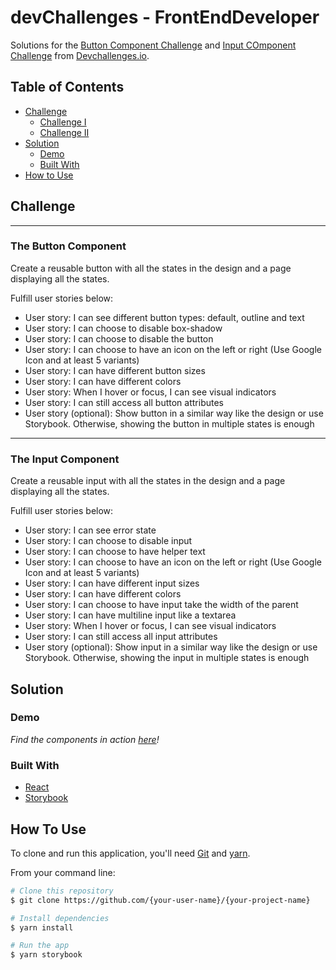 # devChallenges - FrontEndDeveloper

Solutions for the [Button Component Challenge](https://devchallenges.io/challenges/ohgVTyJCbm5OZyTB2gNY) and [Input COmponent Challenge](https://devchallenges.io/challenges/ohgVTyJCbm5OZyTB2gNY) from [Devchallenges.io](https://devchallenges.io).

<!-- TABLE OF CONTENTS -->

## Table of Contents

- [Challenge](#challenge)
  - [Challenge I](#the-button-component)
  - [Challenge II](#the-input-component)
- [Solution](#solution)
  - [Demo](#demo)
  - [Built With](#built-with)
- [How to Use](#how-to-use)

<!-- Challenge -->

## Challenge

---

### The Button Component

Create a reusable button with all the states in the design and a page displaying all the states.

Fulfill user stories below:

- User story: I can see different button types: default, outline and text
- User story: I can choose to disable box-shadow
- User story: I can choose to disable the button
- User story: I can choose to have an icon on the left or right (Use Google Icon and at least 5 variants)
- User story: I can have different button sizes
- User story: I can have different colors
- User story: When I hover or focus, I can see visual indicators
- User story: I can still access all button attributes
- User story (optional): Show button in a similar way like the design or use Storybook. Otherwise, showing the button in multiple states is enough

---

### The Input Component

Create a reusable input with all the states in the design and a page displaying all the states.

Fulfill user stories below:

- User story: I can see error state
- User story: I can choose to disable input
- User story: I can choose to have helper text
- User story: I can choose to have an icon on the left or right (Use Google Icon and at least 5 variants)
- User story: I can have different input sizes
- User story: I can have different colors
- User story: I can choose to have input take the width of the parent
- User story: I can have multiline input like a textarea
- User story: When I hover or focus, I can see visual indicators
- User story: I can still access all input attributes
- User story (optional): Show input in a similar way like the design or use Storybook. Otherwise, showing the input in multiple states is enough

<!-- Solution -->

## Solution

### Demo

_Find the components in action [here](https://615552d24d764a003a4c2874-gujboixrnt.chromatic.com/?path=/story/devchallenges--page)!_

### Built With

- [React](https://reactjs.org/)
- [Storybook](https://storybook.js.org/)

## How To Use

To clone and run this application, you'll need [Git](https://git-scm.com) and [yarn](https://yarnpkg.com/).

From your command line:

```bash
# Clone this repository
$ git clone https://github.com/{your-user-name}/{your-project-name}

# Install dependencies
$ yarn install

# Run the app
$ yarn storybook
```
